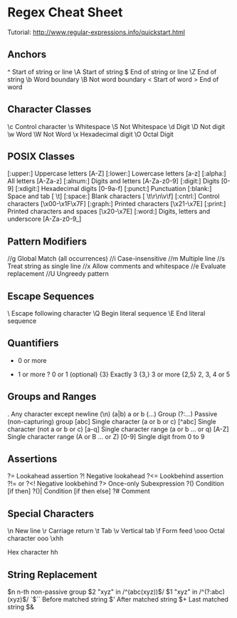 # Regex Cheat Sheet

Tutorial: ﻿http://www.regular-expressions.info/quickstart.html

## Anchors

^	Start of string or line
\A	Start of string
$	End of string or line
\Z	End of string
\b	Word boundary
\B	Not word boundary
\<	Start of word
\>	End of word

## Character Classes

\c	Control character
\s	Whitespace
\S	Not Whitespace
\d	Digit
\D	Not digit
\w	Word
\W	Not Word
\x	Hexadecimal digit
\O	Octal Digit

## POSIX Classes

[:upper:]	Uppercase letters [A-Z]
[:lower:]	Lowercase letters [a-z]
[:alpha:]	All letters [A-Za-z]
[:alnum:]	Digits and letters [A-Za-z0-9]
[:digit:]	Digits [0-9]
[:xdigit:]	Hexadecimal digits [0-9a-f]
[:punct:]	Punctuation
[:blank:]	Space and tab [ \t]
[:space:]	Blank characters [ \t\r\n\v\f]
[:cntrl:]	Control characters [\x00-\x1F\x7F]
[:graph:]	Printed characters [\x21-\x7E]
[:print:]	Printed characters and spaces [\x20-\x7E]
[:word:]	Digits, letters and underscore [A-Za-z0-9_]

## Pattern Modifiers

//g	Global Match (all occurrences)
//i	Case-insensitive
//m	Multiple line
//s	Treat string as single line
//x	Allow comments and whitespace
//e	Evaluate replacement
//U	Ungreedy pattern

## Escape Sequences

\	Escape following character
\Q	Begin literal sequence
\E	End literal sequence

## Quantifiers

*	0 or more
+	1 or more
?	0 or 1 (optional)
{3}	Exactly 3
{3,}	3 or more
{2,5}	2, 3, 4 or 5

## Groups and Ranges

.	Any character except newline (\n)
(a|b)	a or b
(...)	Group
(?:...)	Passive (non-capturing) group
[abc]	Single character (a or b or c)
[^abc]	Single character (not a or b or c)
[a-q]	Single character range (a or b ... or q)
[A-Z]	Single character range (A or B ... or Z)
[0-9]	Single digit from 0 to 9

## Assertions

?=	Lookahead assertion
?!	Negative lookahead
?<=	Lookbehind assertion
?!= or ?<!	Negative lookbehind
?>	Once-only Subexpression
?()	Condition [if then]
?()|	Condition [if then else]
?#	Comment

## Special Characters

\n	New line
\r	Carriage return
\t	Tab
\v	Vertical tab
\f	Form feed
\ooo	Octal character ooo
\xhh	

Hex character hh

## String Replacement

$n	n-th non-passive group
$2	"xyz" in /^(abc(xyz))$/
$1	"xyz" in /^(?:abc)(xyz)$/
`$\``	Before matched string
$'	After matched string
$+	Last matched string
$&


